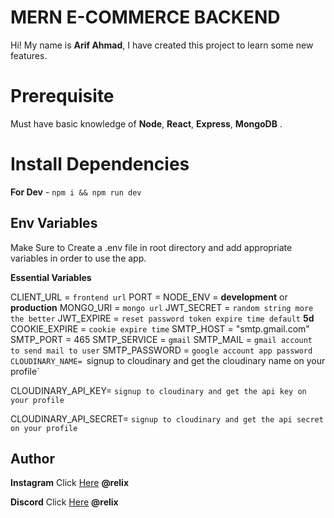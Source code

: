 # MERN E-COMMERCE BACKEND

Hi! My name is **Arif Ahmad**, I have created this project to learn some new features.

# Prerequisite

Must have basic knowledge of **Node**, **React**, **Express**, **MongoDB** .

# Install Dependencies

**For Dev** - `npm i && npm run dev`

## Env Variables

Make Sure to Create a .env file in root directory and add appropriate variables in order to use the app.

**Essential Variables**

CLIENT_URL = `frontend url`
PORT =
NODE_ENV = **development** or **production**
MONGO_URI = `mongo url`
JWT_SECRET = `random string more the better`
JWT_EXPIRE = `reset password token expire time default` **5d**
COOKIE_EXPIRE = `cookie expire time`
SMTP_HOST = "smtp.gmail.com"
SMTP_PORT = 465
SMTP_SERVICE = `gmail`
SMTP_MAIL = `gmail account to send mail to user`
SMTP_PASSWORD = `google account app password
CLOUDINARY_NAME= `signup to cloudinary and get the cloudinary name on your profile`

CLOUDINARY_API_KEY= `signup to cloudinary and get the api key on your profile`

CLOUDINARY_API_SECRET= `signup to cloudinary and get the api secret on your profile`

## Author

**Instagram** Click [Here](https://www.instagram.com/ig_relix/) **@relix**

**Discord** Click [Here](https://discord.com/users/440030380888817684) **@relix**
